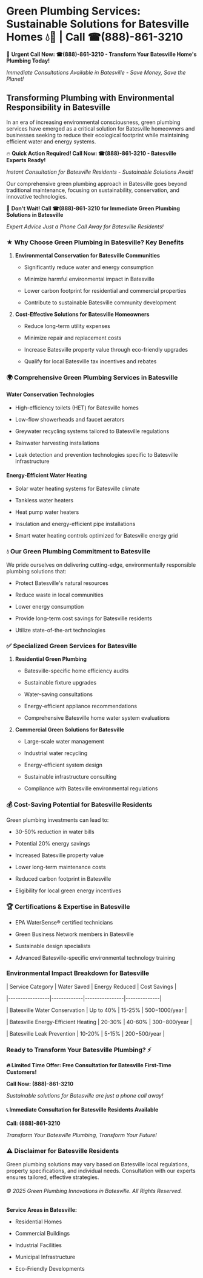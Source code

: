 # Green Plumbing Services: Sustainable Solutions for Batesville Homes 💧🌿 | Call ☎(888)-861-3210

🚨 **Urgent Call Now: ☎(888)-861-3210 - Transform Your Batesville Home's Plumbing Today!**
*Immediate Consultations Available in Batesville - Save Money, Save the Planet!*

## Transforming Plumbing with Environmental Responsibility in Batesville

In an era of increasing environmental consciousness, green plumbing services have emerged as a critical solution for Batesville homeowners and businesses seeking to reduce their ecological footprint while maintaining efficient water and energy systems. 

🔥 **Quick Action Required! Call Now: ☎(888)-861-3210 - Batesville Experts Ready!**
*Instant Consultation for Batesville Residents - Sustainable Solutions Await!*

Our comprehensive green plumbing approach in Batesville goes beyond traditional maintenance, focusing on sustainability, conservation, and innovative technologies.

🚨 **Don't Wait! Call ☎(888)-861-3210 for Immediate Green Plumbing Solutions in Batesville**
*Expert Advice Just a Phone Call Away for Batesville Residents!*

### ★ Why Choose Green Plumbing in Batesville? Key Benefits

1. **Environmental Conservation for Batesville Communities** 
   - Significantly reduce water and energy consumption
   - Minimize harmful environmental impact in Batesville
   - Lower carbon footprint for residential and commercial properties
   - Contribute to sustainable Batesville community development

2. **Cost-Effective Solutions for Batesville Homeowners** 
   - Reduce long-term utility expenses
   - Minimize repair and replacement costs
   - Increase Batesville property value through eco-friendly upgrades
   - Qualify for local Batesville tax incentives and rebates

### 🌍 Comprehensive Green Plumbing Services in Batesville

#### Water Conservation Technologies
- High-efficiency toilets (HET) for Batesville homes
- Low-flow showerheads and faucet aerators
- Greywater recycling systems tailored to Batesville regulations
- Rainwater harvesting installations
- Leak detection and prevention technologies specific to Batesville infrastructure

#### Energy-Efficient Water Heating
- Solar water heating systems for Batesville climate
- Tankless water heaters
- Heat pump water heaters
- Insulation and energy-efficient pipe installations
- Smart water heating controls optimized for Batesville energy grid

### 💧 Our Green Plumbing Commitment to Batesville

We pride ourselves on delivering cutting-edge, environmentally responsible plumbing solutions that:
- Protect Batesville's natural resources
- Reduce waste in local communities
- Lower energy consumption
- Provide long-term cost savings for Batesville residents
- Utilize state-of-the-art technologies

### ✅ Specialized Green Services for Batesville

1. **Residential Green Plumbing**
   - Batesville-specific home efficiency audits
   - Sustainable fixture upgrades
   - Water-saving consultations
   - Energy-efficient appliance recommendations
   - Comprehensive Batesville home water system evaluations

2. **Commercial Green Solutions for Batesville**
   - Large-scale water management
   - Industrial water recycling
   - Energy-efficient system design
   - Sustainable infrastructure consulting
   - Compliance with Batesville environmental regulations

### 💰 Cost-Saving Potential for Batesville Residents

Green plumbing investments can lead to:
- 30-50% reduction in water bills
- Potential 20% energy savings
- Increased Batesville property value
- Lower long-term maintenance costs
- Reduced carbon footprint in Batesville
- Eligibility for local green energy incentives

### 🏆 Certifications & Expertise in Batesville

- EPA WaterSense® certified technicians
- Green Business Network members in Batesville
- Sustainable design specialists
- Advanced Batesville-specific environmental technology training

### Environmental Impact Breakdown for Batesville

| Service Category | Water Saved | Energy Reduced | Cost Savings |
|-----------------|-------------|----------------|--------------|
| Batesville Water Conservation | Up to 40% | 15-25% | $500-$1000/year |
| Batesville Energy-Efficient Heating | 20-30% | 40-60% | $300-$800/year |
| Batesville Leak Prevention | 10-20% | 5-15% | $200-$500/year |

### Ready to Transform Your Batesville Plumbing? ⚡

**🔥 Limited Time Offer: Free Consultation for Batesville First-Time Customers!**

**Call Now: (888)-861-3210**
*Sustainable solutions for Batesville are just a phone call away!*

#### 📞 Immediate Consultation for Batesville Residents Available

**Call: (888)-861-3210**
*Transform Your Batesville Plumbing, Transform Your Future!*

### ⚠️ Disclaimer for Batesville Residents

Green plumbing solutions may vary based on Batesville local regulations, property specifications, and individual needs. Consultation with our experts ensures tailored, effective strategies.

###### © 2025 Green Plumbing Innovations in Batesville. All Rights Reserved.

**Service Areas in Batesville:** 
- Residential Homes
- Commercial Buildings
- Industrial Facilities
- Municipal Infrastructure
- Eco-Friendly Developments